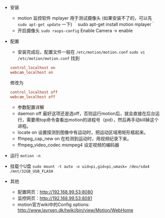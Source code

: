 
- 安装
    - motion 监控软件 mplayer 用于测试摄像头 (如果安装不了的，可以先 `sudo apt-get update` 一下)
    ｀sudo apt-get install motion mplayer｀
    - 开启摄像头 `sudo rasps-config` Enable Camera -> enable

- 配置
    - 安装完成后，配置文件一般在 `/etc/motion/motion.conf`
    `sudo vi /etc/motion/motion.conf`
    找到
    ``` ini
    control_localhost on
    webcam_localhost on
    ```
    修改为
    ``` ini
    control_localhost off
    webcam_localhost off
    ```
    - 参数配置详解
    - daemon off
    最好这项还是选off，否则运行motion后，就会直接在后台运行，需要用top命令查看出motion的进程号（pid），然后再手动kill掉这个进程。
    - locate on
    设置探测到图像中有运动时，把运动区域用矩形框起来。
    - ffmpeg_cap_new on
    在检测到运动时，用视频纪录下来。
    - ffmpeg_video_codec msmpeg4
    设定视频的编码器

- 运行
    `motion -n`

- 挂载个U盘
   `sudo mount -t auto -o uid=pi,gid=pi,umask= /dev/sda4 /mnt/32GB_USB_FLASH`

- 其他
    - 配置网页：http://192.168.99.53:8080
    - 监控网页：http://192.168.99.53:8081
    - motion官方wiki中的Config options: <http://www.lavrsen.dk/twiki/bin/view/Motion/WebHome>
